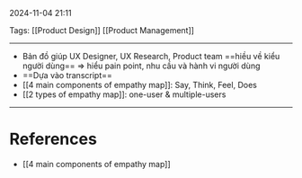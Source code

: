 2024-11-04 21:11

Tags: [[Product Design]] [[Product Management]]

---

- Bản đồ giúp UX Designer, UX Research, Product team ==hiều về kiểu người dùng== => hiểu pain point, nhu cầu và hành vi người dùng
- ==Dựa vào transcript==
- [[4 main components of empathy map]]: Say, Think, Feel, Does
- [[2 types of empathy map]]: one-user & multiple-users

---
# References
- [[4 main components of empathy map]]